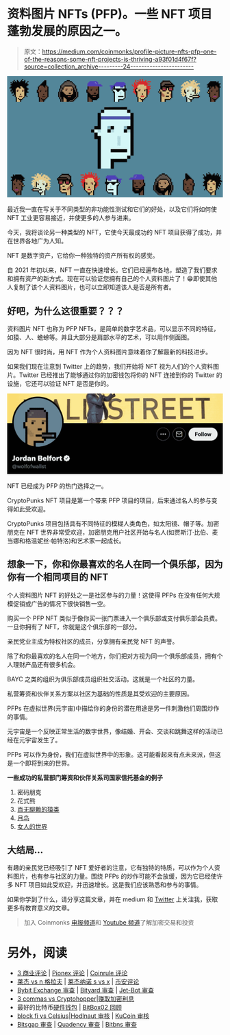 # 资料图片 NFTs (PFP)。一些 NFT 项目蓬勃发展的原因之一。

> 原文：<https://medium.com/coinmonks/profile-picture-nfts-pfp-one-of-the-reasons-some-nft-projects-is-thriving-a93f01d4f67f?source=collection_archive---------24----------------------->

![](img/bf547d2679c9407bf51d428c9c131857.png)

最近我一直在写关于不同类型的非功能性测试和它们的好处，以及它们将如何使 NFT 工业更容易接近，并使更多的人参与进来。

今天，我将谈论另一种类型的 NFT，它使今天最成功的 NFT 项目获得了成功，并在世界各地广为人知。

NFT 是数字资产，它给你一种独特的资产所有权的感觉。

自 2021 年初以来，NFT 一直在快速增长。它们已经遍布各地，塑造了我们要求和拥有资产的新方式。现在可以验证您拥有自己的个人资料图片了！😁即使其他人复制了该个人资料图片，也可以立即知道该人是否是所有者。

## 好吧，为什么这很重要？？？

资料图片 NFT 也称为 PFP NFTs，是简单的数字艺术品，可以显示不同的特征，如猿、人、蟾蜍等。并且大部分是肩部水平的艺术，可以用作侧面图。

因为 NFT 很时尚，用 NFT 作为个人资料图片意味着你了解最新的科技进步。

如果我们现在注意到 Twitter 上的趋势，我们开始将 NFT 视为人们的个人资料图片。Twitter 已经推出了能够通过你的加密钱包将你的 NFT 连接到你的 Twitter 的设施，它还可以验证 NFT 是否是你的。

![](img/fdae94e936583de173aedff50aa2a7e1.png)

NFT 已经成为 PFP 的热门选择之一。

CryptoPunks NFT 项目是第一个带来 PFP 项目的项目，后来通过名人的参与变得如此受欢迎。

CryptoPunks 项目包括具有不同特征的模糊人类角色，如太阳镜、帽子等。加密朋克在 NFT 世界非常受欢迎，加密朋克用户社区开始与名人(如贾斯汀·比伯、麦当娜和格温妮丝·帕特洛)和艺术家一起成长。

## 想象一下，你和你最喜欢的名人在同一个俱乐部，因为你有一个相同项目的 NFT

个人资料图片 NFT 的好处之一是社区参与的力量！这使得 PFPs 在没有任何大规模促销或广告的情况下很快销售一空。

购买一个 PFP NFT 类似于像你买一张门票进入一个俱乐部或支付俱乐部会员费。一旦你拥有了 NFT，你就是这个俱乐部的一部分。

亲民党业主成为特权社区的成员，分享拥有亲民党 NFT 的声誉。

除了和你最喜欢的名人在同一个地方，你们把对方视为同一个俱乐部成员，拥有个人理财产品还有很多机会。

BAYC 之类的组织为俱乐部成员组织社交活动。这就是一个社区的力量。

私营筹资和伙伴关系方案以社区为基础的性质是其受欢迎的主要原因。

PFPs 在虚拟世界(元宇宙)中描绘你的身份的潜在用途是另一件刺激他们周围炒作的事情。

元宇宙是一个反映正常生活的数字世界，像结婚、开会、交谈和跳舞这样的活动已经在元宇宙发生了。

PFPs 可以作为身份，我们在虚拟世界中的形象。这可能看起来有点未来派，但这是一个即将到来的世界。

**一些成功的私营部门筹资和伙伴关系司国家信托基金的例子**

1.  密码朋克
2.  花式熊
3.  [百无聊赖的猿类](https://www.coindesk.com/learn/whats-the-story-behind-bored-ape-yacht-club-creator-yuga-labs/)
4.  [月鸟](https://opensea.io/collection/proof-moonbirds)
5.  [女人的世界](https://www.coindesk.com/business/2022/03/08/world-of-women-teams-up-with-the-sandbox-for-25m-inclusivity-push/)

## 大结局…

有趣的亲民党已经吸引了 NFT 爱好者的注意，它有独特的特质，可以作为个人资料图片，也有参与社区的力量。围绕 PFPs 的炒作可能不会放缓，因为它已经使许多 NFT 项目如此受欢迎，并迅速增长。这是我们应该熟悉和参与的事情。

如果你学到了什么，请分享这篇文章，并在 medium 和 [Twitter](https://twitter.com/GraceOmole3) 上关注我，获取更多有教育意义的文章。

> 加入 Coinmonks [电报频道](https://t.me/coincodecap)和 [Youtube 频道](https://www.youtube.com/c/coinmonks/videos)了解加密交易和投资

# 另外，阅读

*   [3 商业评论](/coinmonks/3commas-review-an-excellent-crypto-trading-bot-2020-1313a58bec92) | [Pionex 评论](https://coincodecap.com/pionex-review-exchange-with-crypto-trading-bot) | [Coinrule 评论](/coinmonks/coinrule-review-2021-a-beginner-friendly-crypto-trading-bot-daf0504848ba)
*   [莱杰 vs n 格拉夫](/coinmonks/ledger-vs-ngrave-zero-7e40f0c1d694) | [莱杰纳诺 s vs x](/coinmonks/ledger-nano-s-vs-x-battery-hardware-price-storage-59a6663fe3b0) | [币安评论](/coinmonks/binance-review-ee10d3bf3b6e)
*   [Bybit Exchange 审查](/coinmonks/bybit-exchange-review-dbd570019b71) | [Bityard 审查](https://coincodecap.com/bityard-reivew) | [Jet-Bot 审查](https://coincodecap.com/jet-bot-review)
*   [3 commas vs Cryptohopper](/coinmonks/3commas-vs-pionex-vs-cryptohopper-best-crypto-bot-6a98d2baa203)|[赚取加密利息](/coinmonks/earn-crypto-interest-b10b810fdda3)
*   最好的比特币[硬件钱包](/coinmonks/hardware-wallets-dfa1211730c6) | [BitBox02 回顾](/coinmonks/bitbox02-review-your-swiss-bitcoin-hardware-wallet-c36c88fff29)
*   [block fi vs Celsius](/coinmonks/blockfi-vs-celsius-vs-hodlnaut-8a1cc8c26630)|[Hodlnaut 审核](/coinmonks/hodlnaut-review-best-way-to-hodl-is-to-earn-interest-on-your-bitcoin-6658a8c19edf) | [KuCoin 审核](https://coincodecap.com/kucoin-review)
*   [Bitsgap 审查](/coinmonks/bitsgap-review-a-crypto-trading-bot-that-makes-easy-money-a5d88a336df2) | [Quadency 审查](/coinmonks/quadency-review-a-crypto-trading-automation-platform-3068eaa374e1) | [Bitbns 审查](/coinmonks/bitbns-review-38256a07e161)